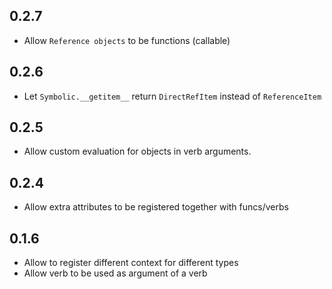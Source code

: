 ## 0.2.7
- Allow `Reference objects` to be functions (callable)

## 0.2.6
- Let `Symbolic.__getitem__` return `DirectRefItem` instead of `ReferenceItem`

## 0.2.5
- Allow custom evaluation for objects in verb arguments.

## 0.2.4
- Allow extra attributes to be registered together with funcs/verbs

## 0.1.6
- Allow to register different context for different types
- Allow verb to be used as argument of a verb
